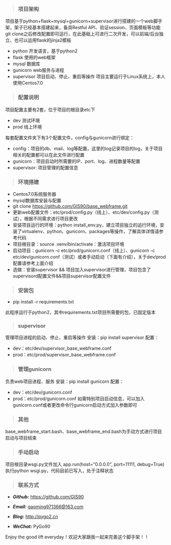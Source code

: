 > ### 项目架构

项目基于python+flask+mysql+gunicorn+supervisor进行搭建的一个web脚手架，架子已经基本搭建起来，备具Restful API、验证session、页面模板等功能
git clone之后修改配置即可运行，在此基础上可进行二次开发，可以前端/后台独立、也可以运用flask的jinja2模板
  - python 开发语言，基于python2
  - flask 使用的web框架
  - mysql 数据库
  - gunicorn web服务与进程
  - supervisor 项目启动、停止、重启等操作
项目主要运行于Linux系统上，本人使用Centos7.0

> ### 配置说明

项目配置主要有2套，位于项目的根目录etc下
  - dev 测试环境
  - prod 线上环境

每套配置文件夹下有3个配置文件，config与gunicorn进行绑定：
  - config：项目的db、mail、log等配置，这里的log记录项目的log，关于项目相关的配置都可以在此文件进行配置
  - gunicorn：项目启动时所需要的IP、port、log、进程数量等配置
  - supervisor: 项目管理的配置信息

> ### 环境搭建

  - Centos7.0系统服务器
  - mysql数据库安装与配置
  - git clone https://github.com/GIS90/base_webframe.git
  - 更新web配置文件：etc/prod/config.py（线上）、etc/dev/config.py（测试），根据不同需求进行项目更改
  - 安装项目运行的环境：python install_env.py，建立项目独立的运行环境，安装了virtualenv、python、gunicorn、packages等操作，了解具体详情请参考代码
  - 项目根目录：source .venv/bin/activate：激活项目环境
  - 启动项目：gunicorn -c etc/prod/gunicorn.conf（线上）、gunicorn -c etc/dev/gunicorn.conf（测试）或者手动启动（下面有介绍），关于dev/prod配置请参考上面介绍
  - 选做：安装supervisor && 项目加入supervisor进行管理，项目包含了supervisord配置文件&&项目supervisor配置文件

> ### 安装包

  - pip install -r requirements.txt

此程序运行于python2，其中requirements.txt项目所需要的包，已固定版本

> ### supervisor

管理项目进程的启动、停止、重启等操作
安装：pip install supervisor
配置：
  - dev：etc/dev/supervisor_base_webframe.conf
  - prod：etc/prod/supervisor_base_webframe.conf

> ### 管理gunicorn

负责web项目进程、服务
安装：pip install gunicorn
配置：
  - dev：etc/dev/gunicorn.conf
  - prod：etc/prod/gunicorn.conf
如需特别项目启动信息，可以加入gunicorn.conf或者更改命令行gunicorn启动方式加入参数即可

> ### 其他

base_webframe_start.bash、base_webframe_end.bash为手动方式进行项目启动与项目结束

> ### 手动启动

项目根目录wsgi.py文件加入
app.run(host="0.0.0.0", port=11111, debug=True)
执行python wsgi.py，代码目前已写入，处于注释状态

> ### 联系方式

* ***Github:*** https://github.com/GIS90

* ***Email:*** gaoming971366@163.com

* ***Blog:*** http://pygo2.cn

* ***WeChat:*** PyGo90


Enjoy the good lift everyday！欢迎大家跟我一起来完善这个脚手架！！
